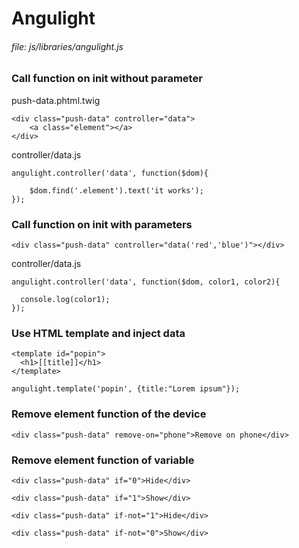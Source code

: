 # Angulight
     
###### file: js/libraries/angulight.js

### Call function on init without parameter

push-data.phtml.twig

~~~~
<div class="push-data" controller="data">
    <a class="element"></a>
</div>
~~~~
    
controller/data.js

~~~~
angulight.controller('data', function($dom){

    $dom.find('.element').text('it works');
});
~~~~

### Call function on init with parameters

~~~~
<div class="push-data" controller="data('red','blue')"></div>
~~~~
    
controller/data.js

~~~~
angulight.controller('data', function($dom, color1, color2){

  console.log(color1);
});
~~~~

### Use HTML template and inject data

~~~~
<template id="popin">
  <h1>[[title]]</h1>
</template>

angulight.template('popin', {title:"Lorem ipsum"});
~~~~

### Remove element function of the device

~~~~
<div class="push-data" remove-on="phone">Remove on phone</div>
~~~~

### Remove element function of variable

~~~~
<div class="push-data" if="0">Hide</div>

<div class="push-data" if="1">Show</div>

<div class="push-data" if-not="1">Hide</div>

<div class="push-data" if-not="0">Show</div>
~~~~
